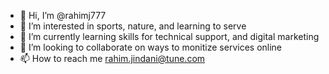 - 👋 Hi, I’m @rahimj777
- 👀 I’m interested in sports, nature, and learning to serve
- 🌱 I’m currently learning skills for technical support, and digital marketing
- 💞️ I’m looking to collaborate on ways to monitize services online
- 📫 How to reach me rahim.jindani@tune.com 

<!---
rahimj777/rahimj777 is a ✨ special ✨ repository because its `README.md` (this file) appears on your GitHub profile.
You can click the Preview link to take a look at your changes.
--->
